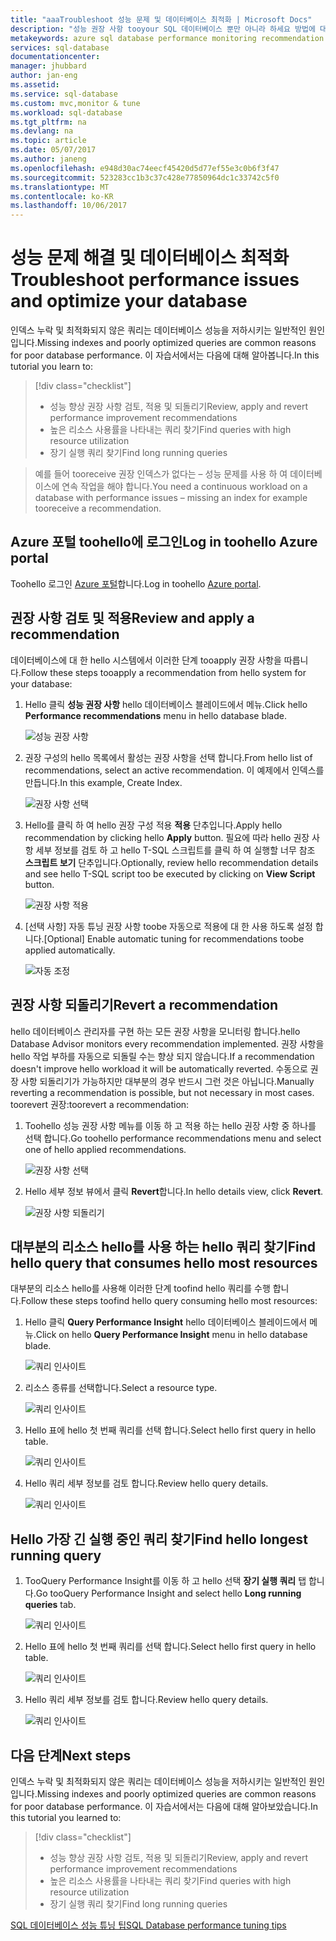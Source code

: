 ```yaml
---
title: "aaaTroubleshoot 성능 문제 및 데이터베이스 최적화 | Microsoft Docs"
description: "성능 권장 사항 tooyour SQL 데이터베이스 뿐만 아니라 하세요 방법에 대 한 통찰력 toogain hello 데이터베이스에 대해 실행 하는 hello 쿼리의 성능을 적용합니다"
metakeywords: azure sql database performance monitoring recommendation
services: sql-database
documentationcenter: 
manager: jhubbard
author: jan-eng
ms.assetid: 
ms.service: sql-database
ms.custom: mvc,monitor & tune
ms.workload: sql-database
ms.tgt_pltfrm: na
ms.devlang: na
ms.topic: article
ms.date: 05/07/2017
ms.author: janeng
ms.openlocfilehash: e948d30ac74eecf45420d5d77ef55e3c0b6f3f47
ms.sourcegitcommit: 523283cc1b3c37c428e77850964dc1c33742c5f0
ms.translationtype: MT
ms.contentlocale: ko-KR
ms.lasthandoff: 10/06/2017
---
```

# <a name="troubleshoot-performance-issues-and-optimize-your-database"></a><span data-ttu-id="f1b1f-103">성능 문제 해결 및 데이터베이스 최적화</span><span class="sxs-lookup"><span data-stu-id="f1b1f-103">Troubleshoot performance issues and optimize your database</span></span>

<span data-ttu-id="f1b1f-104">인덱스 누락 및 최적화되지 않은 쿼리는 데이터베이스 성능을 저하시키는 일반적인 원인입니다.</span><span class="sxs-lookup"><span data-stu-id="f1b1f-104">Missing indexes and poorly optimized queries are common reasons for poor database performance.</span></span> <span data-ttu-id="f1b1f-105">이 자습서에서는 다음에 대해 알아봅니다.</span><span class="sxs-lookup"><span data-stu-id="f1b1f-105">In this tutorial you learn to:</span></span>
> [!div class="checklist"]
> * <span data-ttu-id="f1b1f-106">성능 향상 권장 사항 검토, 적용 및 되돌리기</span><span class="sxs-lookup"><span data-stu-id="f1b1f-106">Review, apply and revert performance improvement recommendations</span></span>
> * <span data-ttu-id="f1b1f-107">높은 리소스 사용률을 나타내는 쿼리 찾기</span><span class="sxs-lookup"><span data-stu-id="f1b1f-107">Find queries with high resource utilization</span></span>
> * <span data-ttu-id="f1b1f-108">장기 실행 쿼리 찾기</span><span class="sxs-lookup"><span data-stu-id="f1b1f-108">Find long running queries</span></span>

> <span data-ttu-id="f1b1f-109">예를 들어 tooreceive 권장 인덱스가 없다는 – 성능 문제를 사용 하 여 데이터베이스에 연속 작업을 해야 합니다.</span><span class="sxs-lookup"><span data-stu-id="f1b1f-109">You need a continuous workload on a database with performance issues – missing an index for example tooreceive a recommendation.</span></span>
>

## <a name="log-in-toohello-azure-portal"></a><span data-ttu-id="f1b1f-110">Azure 포털 toohello에 로그인</span><span class="sxs-lookup"><span data-stu-id="f1b1f-110">Log in toohello Azure portal</span></span>

<span data-ttu-id="f1b1f-111">Toohello 로그인 [Azure 포털](https://portal.azure.com/)합니다.</span><span class="sxs-lookup"><span data-stu-id="f1b1f-111">Log in toohello [Azure portal](https://portal.azure.com/).</span></span>

## <a name="review-and-apply-a-recommendation"></a><span data-ttu-id="f1b1f-112">권장 사항 검토 및 적용</span><span class="sxs-lookup"><span data-stu-id="f1b1f-112">Review and apply a recommendation</span></span>

<span data-ttu-id="f1b1f-113">데이터베이스에 대 한 hello 시스템에서 이러한 단계 tooapply 권장 사항을 따릅니다.</span><span class="sxs-lookup"><span data-stu-id="f1b1f-113">Follow these steps tooapply a recommendation from hello system for your database:</span></span>

1. <span data-ttu-id="f1b1f-114">Hello 클릭 **성능 권장 사항** hello 데이터베이스 블레이드에서 메뉴.</span><span class="sxs-lookup"><span data-stu-id="f1b1f-114">Click hello **Performance recommendations** menu in hello database blade.</span></span>

    ![성능 권장 사항](./media/sql-database-performance-tutorial/perf_recommendations.png)

2. <span data-ttu-id="f1b1f-116">권장 구성의 hello 목록에서 활성는 권장 사항을 선택 합니다.</span><span class="sxs-lookup"><span data-stu-id="f1b1f-116">From hello list of recommendations, select an active recommendation.</span></span> <span data-ttu-id="f1b1f-117">이 예제에서 인덱스를 만듭니다.</span><span class="sxs-lookup"><span data-stu-id="f1b1f-117">In this example, Create Index.</span></span>

    ![권장 사항 선택](./media/sql-database-performance-tutorial/create_index.png)

3. <span data-ttu-id="f1b1f-119">Hello를 클릭 하 여 hello 권장 구성 적용 **적용** 단추입니다.</span><span class="sxs-lookup"><span data-stu-id="f1b1f-119">Apply hello recommendation by clicking hello **Apply** button.</span></span> <span data-ttu-id="f1b1f-120">필요에 따라 hello 권장 사항 세부 정보를 검토 하 고 hello T-SQL 스크립트를 클릭 하 여 실행할 너무 참조 **스크립트 보기** 단추입니다.</span><span class="sxs-lookup"><span data-stu-id="f1b1f-120">Optionally, review hello recommendation details and see hello T-SQL script too be executed by clicking on **View Script** button.</span></span>

    ![권장 사항 적용](./media/sql-database-performance-tutorial/apply.png)

4. <span data-ttu-id="f1b1f-122">[선택 사항] 자동 튜닝 권장 사항 toobe 자동으로 적용에 대 한 사용 하도록 설정 합니다.</span><span class="sxs-lookup"><span data-stu-id="f1b1f-122">[Optional] Enable automatic tuning for recommendations toobe applied automatically.</span></span>

    ![자동 조정](./media/sql-database-performance-tutorial/auto_tuning.png)

## <a name="revert-a-recommendation"></a><span data-ttu-id="f1b1f-124">권장 사항 되돌리기</span><span class="sxs-lookup"><span data-stu-id="f1b1f-124">Revert a recommendation</span></span>

<span data-ttu-id="f1b1f-125">hello 데이터베이스 관리자를 구현 하는 모든 권장 사항을 모니터링 합니다.</span><span class="sxs-lookup"><span data-stu-id="f1b1f-125">hello Database Advisor monitors every recommendation implemented.</span></span> <span data-ttu-id="f1b1f-126">권장 사항을 hello 작업 부하를 자동으로 되돌릴 수는 향상 되지 않습니다.</span><span class="sxs-lookup"><span data-stu-id="f1b1f-126">If a recommendation doesn't improve hello workload it will be automatically reverted.</span></span> <span data-ttu-id="f1b1f-127">수동으로 권장 사항 되돌리기가 가능하지만 대부분의 경우 반드시 그런 것은 아닙니다.</span><span class="sxs-lookup"><span data-stu-id="f1b1f-127">Manually reverting a recommendation is possible, but not necessary in most cases.</span></span> <span data-ttu-id="f1b1f-128">toorevert 권장:</span><span class="sxs-lookup"><span data-stu-id="f1b1f-128">toorevert a recommendation:</span></span>

1. <span data-ttu-id="f1b1f-129">Toohello 성능 권장 사항 메뉴를 이동 하 고 적용 하는 hello 권장 사항 중 하나를 선택 합니다.</span><span class="sxs-lookup"><span data-stu-id="f1b1f-129">Go toohello performance recommendations menu and select one of hello applied recommendations.</span></span>

    ![권장 사항 선택](./media/sql-database-performance-tutorial/select.png)

2. <span data-ttu-id="f1b1f-131">Hello 세부 정보 뷰에서 클릭 **Revert**합니다.</span><span class="sxs-lookup"><span data-stu-id="f1b1f-131">In hello details view, click **Revert**.</span></span>

    ![권장 사항 되돌리기](./media/sql-database-performance-tutorial/revert.png)

## <a name="find-hello-query-that-consumes-hello-most-resources"></a><span data-ttu-id="f1b1f-133">대부분의 리소스 hello를 사용 하는 hello 쿼리 찾기</span><span class="sxs-lookup"><span data-stu-id="f1b1f-133">Find hello query that consumes hello most resources</span></span>

<span data-ttu-id="f1b1f-134">대부분의 리소스 hello를 사용해 이러한 단계 toofind hello 쿼리를 수행 합니다.</span><span class="sxs-lookup"><span data-stu-id="f1b1f-134">Follow these steps toofind hello query consuming hello most resources:</span></span>

1. <span data-ttu-id="f1b1f-135">Hello 클릭 **Query Performance Insight** hello 데이터베이스 블레이드에서 메뉴.</span><span class="sxs-lookup"><span data-stu-id="f1b1f-135">Click on hello **Query Performance Insight** menu in hello database blade.</span></span>

    ![쿼리 인사이트](./media/sql-database-performance-tutorial/query_perf_insights.png)

2. <span data-ttu-id="f1b1f-137">리소스 종류를 선택합니다.</span><span class="sxs-lookup"><span data-stu-id="f1b1f-137">Select a resource type.</span></span>

    ![쿼리 인사이트](./media/sql-database-performance-tutorial/select_resource_type.png)

3. <span data-ttu-id="f1b1f-139">Hello 표에 hello 첫 번째 쿼리를 선택 합니다.</span><span class="sxs-lookup"><span data-stu-id="f1b1f-139">Select hello first query in hello table.</span></span>

    ![쿼리 인사이트](./media/sql-database-performance-tutorial/select_query.png)

4. <span data-ttu-id="f1b1f-141">Hello 쿼리 세부 정보를 검토 합니다.</span><span class="sxs-lookup"><span data-stu-id="f1b1f-141">Review hello query details.</span></span>

    ![쿼리 인사이트](./media/sql-database-performance-tutorial/query_details.png)

## <a name="find-hello-longest-running-query"></a><span data-ttu-id="f1b1f-143">Hello 가장 긴 실행 중인 쿼리 찾기</span><span class="sxs-lookup"><span data-stu-id="f1b1f-143">Find hello longest running query</span></span>

1. <span data-ttu-id="f1b1f-144">TooQuery Performance Insight를 이동 하 고 hello 선택 **장기 실행 쿼리** 탭 합니다.</span><span class="sxs-lookup"><span data-stu-id="f1b1f-144">Go tooQuery Performance Insight and select hello **Long running queries** tab.</span></span>

    ![쿼리 인사이트](./media/sql-database-performance-tutorial/long_running.png)

3. <span data-ttu-id="f1b1f-146">Hello 표에 hello 첫 번째 쿼리를 선택 합니다.</span><span class="sxs-lookup"><span data-stu-id="f1b1f-146">Select hello first query in hello table.</span></span>

    ![쿼리 인사이트](./media/sql-database-performance-tutorial/select_first_query.png)

4. <span data-ttu-id="f1b1f-148">Hello 쿼리 세부 정보를 검토 합니다.</span><span class="sxs-lookup"><span data-stu-id="f1b1f-148">Review hello query details.</span></span>

    ![쿼리 인사이트](./media/sql-database-performance-tutorial/review_query_details.png)



## <a name="next-steps"></a><span data-ttu-id="f1b1f-150">다음 단계</span><span class="sxs-lookup"><span data-stu-id="f1b1f-150">Next steps</span></span> 
<span data-ttu-id="f1b1f-151">인덱스 누락 및 최적화되지 않은 쿼리는 데이터베이스 성능을 저하시키는 일반적인 원인입니다.</span><span class="sxs-lookup"><span data-stu-id="f1b1f-151">Missing indexes and poorly optimized queries are common reasons for poor database performance.</span></span> <span data-ttu-id="f1b1f-152">이 자습서에서는 다음에 대해 알아보았습니다.</span><span class="sxs-lookup"><span data-stu-id="f1b1f-152">In this tutorial you learned to:</span></span>
> [!div class="checklist"]
> * <span data-ttu-id="f1b1f-153">성능 향상 권장 사항 검토, 적용 및 되돌리기</span><span class="sxs-lookup"><span data-stu-id="f1b1f-153">Review, apply and revert performance improvement recommendations</span></span>
> * <span data-ttu-id="f1b1f-154">높은 리소스 사용률을 나타내는 쿼리 찾기</span><span class="sxs-lookup"><span data-stu-id="f1b1f-154">Find queries with high resource utilization</span></span>
> * <span data-ttu-id="f1b1f-155">장기 실행 쿼리 찾기</span><span class="sxs-lookup"><span data-stu-id="f1b1f-155">Find long running queries</span></span>

[<span data-ttu-id="f1b1f-156">SQL 데이터베이스 성능 튜닝 팁</span><span class="sxs-lookup"><span data-stu-id="f1b1f-156">SQL Database performance tuning tips</span></span>](https://docs.microsoft.com/azure/sql-database/sql-database-troubleshoot-performance)
